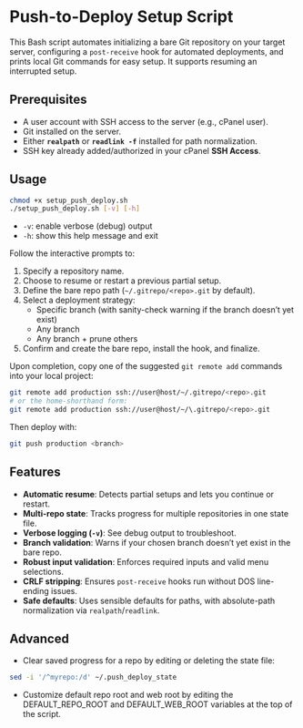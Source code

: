 # Push-to-Deploy Setup Script

This Bash script automates initializing a bare Git repository on your target server, configuring a `post-receive` hook for automated deployments, and prints local Git commands for easy setup. It supports resuming an interrupted setup.

## Prerequisites

- A user account with SSH access to the server (e.g., cPanel user).
- Git installed on the server.
- Either **`realpath`** or **`readlink -f`** installed for path normalization.
- SSH key already added/authorized in your cPanel **SSH Access**.

## Usage

```bash
chmod +x setup_push_deploy.sh
./setup_push_deploy.sh [-v] [-h]
```

- `-v`: enable verbose (debug) output
- `-h`: show this help message and exit

Follow the interactive prompts to:

1. Specify a repository name.
2. Choose to resume or restart a previous partial setup.
3. Define the bare repo path (`~/.gitrepo/<repo>.git` by default).
4. Select a deployment strategy:
   - Specific branch (with sanity-check warning if the branch doesn’t yet exist)
   - Any branch
   - Any branch + prune others
5. Confirm and create the bare repo, install the hook, and finalize.

Upon completion, copy one of the suggested `git remote add` commands into your local project:

```bash
git remote add production ssh://user@host/~/.gitrepo/<repo>.git
# or the home-shorthand form:
git remote add production ssh://user@host/~/\.gitrepo/<repo>.git
```

Then deploy with:

```bash
git push production <branch>
```

## Features

- **Automatic resume**: Detects partial setups and lets you continue or restart.
- **Multi-repo state**: Tracks progress for multiple repositories in one state file.
- **Verbose logging (`-v`)**: See debug output to troubleshoot.
- **Branch validation**: Warns if your chosen branch doesn’t yet exist in the bare repo.
- **Robust input validation**: Enforces required inputs and valid menu selections.
- **CRLF stripping**: Ensures `post-receive` hooks run without DOS line-ending issues.
- **Safe defaults**: Uses sensible defaults for paths, with absolute-path normalization via `realpath`/`readlink`.

## Advanced

- Clear saved progress for a repo by editing or deleting the state file:

```bash
sed -i '/^myrepo:/d' ~/.push_deploy_state
```

- Customize default repo root and web root by editing the DEFAULT_REPO_ROOT and DEFAULT_WEB_ROOT variables at the top of the script.